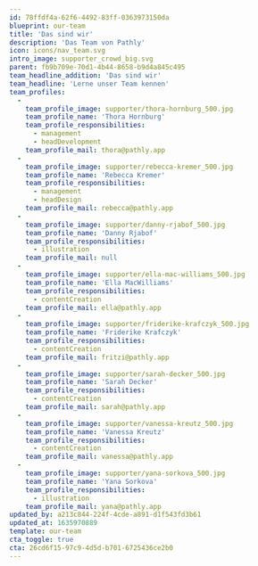 ```yaml
---
id: 78ffdf4a-62f6-4492-83ff-0363973150da
blueprint: our-team
title: 'Das sind wir'
description: 'Das Team von Pathly'
icon: icons/nav_team.svg
intro_image: supporter_crowd_big.svg
parent: fb9b709e-70d1-4b44-8658-b9d4a845c495
team_headline_addition: 'Das sind wir'
team_headline: 'Lerne unser Team kennen'
team_profiles:
  -
    team_profile_image: supporter/thora-hornburg_500.jpg
    team_profile_name: 'Thora Hornburg'
    team_profile_responsibilities:
      - management
      - headDevelopment
    team_profile_mail: thora@pathly.app
  -
    team_profile_image: supporter/rebecca-kremer_500.jpg
    team_profile_name: 'Rebecca Kremer'
    team_profile_responsibilities:
      - management
      - headDesign
    team_profile_mail: rebecca@pathly.app
  -
    team_profile_image: supporter/danny-rjabof_500.jpg
    team_profile_name: 'Danny Rjabof'
    team_profile_responsibilities:
      - illustration
    team_profile_mail: null
  -
    team_profile_image: supporter/ella-mac-williams_500.jpg
    team_profile_name: 'Ella MacWilliams'
    team_profile_responsibilities:
      - contentCreation
    team_profile_mail: ella@pathly.app
  -
    team_profile_image: supporter/friderike-krafczyk_500.jpg
    team_profile_name: 'Friderike Krafczyk'
    team_profile_responsibilities:
      - contentCreation
    team_profile_mail: fritzi@pathly.app
  -
    team_profile_image: supporter/sarah-decker_500.jpg
    team_profile_name: 'Sarah Decker'
    team_profile_responsibilities:
      - contentCreation
    team_profile_mail: sarah@pathly.app
  -
    team_profile_image: supporter/vanessa-kreutz_500.jpg
    team_profile_name: 'Vanessa Kreutz'
    team_profile_responsibilities:
      - contentCreation
    team_profile_mail: vanessa@pathly.app
  -
    team_profile_image: supporter/yana-sorkova_500.jpg
    team_profile_name: 'Yana Sorkova'
    team_profile_responsibilities:
      - illustration
    team_profile_mail: yana@pathly.app
updated_by: a213c844-224f-4cde-a891-d1f543fd3b61
updated_at: 1635970889
template: our-team
cta_toggle: true
cta: 26cd6f15-97c9-4d5d-b701-6725436ce2b0
---
```

